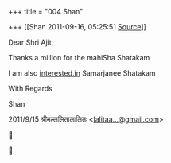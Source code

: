 +++
title = "004 Shan"

+++
[[Shan	2011-09-16, 05:25:51 [Source](https://groups.google.com/g/samskrita/c/fcgfOtHCtaM)]]



Dear Shri Ajit,



Thanks a million for the mahiSha Shatakam



I am also [interested.in](http://interested.in) Samarjanee Shatakam



With Regards



Shan  
  

2011/9/15 श्रीमल्ललितालालितः \<[lalitaa...@gmail.com]()\>  





